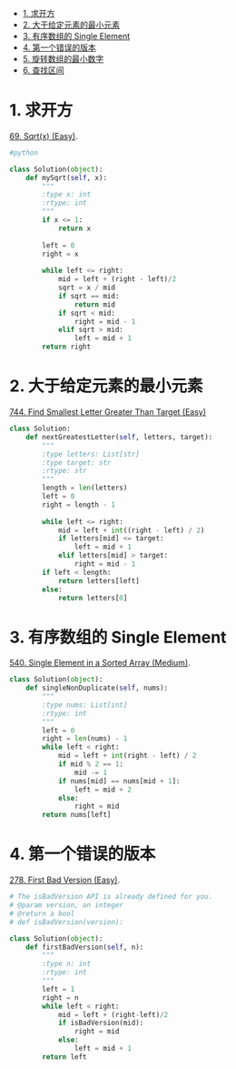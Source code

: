 <!-- GFM-TOC -->
* [1. 求开方](#1-求开方)
* [2. 大于给定元素的最小元素](#2-大于给定元素的最小元素)
* [3. 有序数组的 Single Element](#3-有序数组的-single-element)
* [4. 第一个错误的版本](#4-第一个错误的版本)
* [5. 旋转数组的最小数字](#5-旋转数组的最小数字)
* [6. 查找区间](#6-查找区间)
<!-- GFM-TOC -->


# 1. 求开方
[69. Sqrt(x) (Easy)](https://leetcode.com/problems/sqrtx/description/).
```python
#python

class Solution(object):
    def mySqrt(self, x):
        """
        :type x: int
        :rtype: int
        """
        if x <= 1:
            return x
        
        left = 0
        right = x
        
        while left <= right:
            mid = left + (right - left)/2
            sqrt = x / mid
            if sqrt == mid:
                return mid
            if sqrt < mid:
                right = mid - 1
            elif sqrt > mid:
                left = mid + 1
        return right
```


# 2. 大于给定元素的最小元素
[744. Find Smallest Letter Greater Than Target (Easy)](https://leetcode.com/problems/find-smallest-letter-greater-than-target/)

```python
class Solution:
    def nextGreatestLetter(self, letters, target):
        """
        :type letters: List[str]
        :type target: str
        :rtype: str
        """
        length = len(letters)
        left = 0
        right = length - 1
        
        while left <= right:
            mid = left + int((right - left) / 2)
            if letters[mid] <= target:
                left = mid + 1
            elif letters[mid] > target:
                right = mid - 1
        if left < length:
            return letters[left]
        else:
            return letters[0]
```

# 3. 有序数组的 Single Element
[540. Single Element in a Sorted Array (Medium)](https://leetcode.com/problems/single-element-in-a-sorted-array/description/).

```python
class Solution(object):
    def singleNonDuplicate(self, nums):
        """
        :type nums: List[int]
        :rtype: int
        """
        left = 0
        right = len(nums) - 1
        while left < right:
            mid = left + int(right - left) / 2
            if mid % 2 == 1:
                mid -= 1
            if nums[mid] == nums[mid + 1]:
                left = mid + 2
            else:
                right = mid
        return nums[left]
```


# 4. 第一个错误的版本
[278. First Bad Version (Easy)](https://leetcode.com/problems/first-bad-version/).
```python
# The isBadVersion API is already defined for you.
# @param version, an integer
# @return a bool
# def isBadVersion(version):

class Solution(object):
    def firstBadVersion(self, n):
        """
        :type n: int
        :rtype: int
        """
        left = 1
        right = n        
        while left < right:
            mid = left + (right-left)/2
            if isBadVersion(mid):
                right = mid
            else:
                left = mid + 1
        return left  
```

